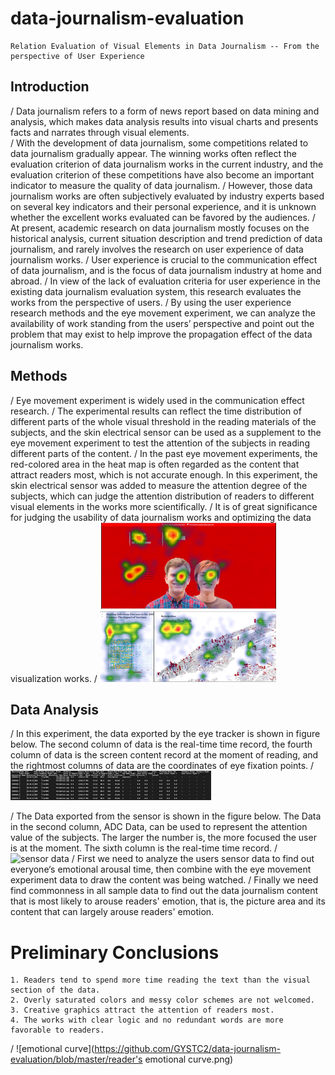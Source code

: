 # data-journalism-evaluation
	Relation Evaluation of Visual Elements in Data Journalism -- From the perspective of User Experience
## Introduction
/ Data journalism refers to a form of news report based on data mining and analysis, which makes data analysis results into visual charts and presents facts and narrates through visual elements.  
/ With the development of data journalism, some competitions related to data journalism gradually appear. The winning works often reflect the evaluation criterion of data journalism works in the current industry, and the evaluation criterion of these competitions have also become an important indicator to measure the quality of data journalism. 
/ However, those data journalism works are often subjectively evaluated by industry experts based on several key indicators and their personal experience, and it is unknown whether the excellent works evaluated can be favored by the audiences.
/ At present, academic research on data journalism mostly focuses on the historical analysis, current situation description and trend prediction of data journalism, and rarely involves the research on user experience of data journalism works. 
/ User experience is crucial to the communication effect of data journalism, and is the focus of data journalism industry at home and abroad. 
/ In view of the lack of evaluation criteria for user experience in the existing data journalism evaluation system, this research evaluates the works from the perspective of users. 
/ By using the user experience research methods and the eye movement experiment, we can analyze the availability of work standing from the users’ perspective and point out the problem that may exist to help improve the propagation effect of the data journalism works.

## Methods
/ Eye movement experiment is widely used in the communication effect research. 
/ The experimental results can reflect the time distribution of different parts of the whole visual threshold in the reading materials of the subjects, and the skin electrical sensor can be used as a supplement to the eye movement experiment to test the attention of the subjects in reading different parts of the content.
/ In the past eye movement experiments, the red-colored area in the heat map is often regarded as the content that attract readers most, which is not accurate enough. In this experiment, the skin electrical sensor was added to measure the attention degree of the subjects, which can judge the attention distribution of readers to different visual elements in the works more scientifically. 
/ It is of great significance for judging the usability of data journalism works and optimizing the data visualization works.
/ ![Heatmap](https://github.com/GYSTC2/data-journalism-evaluation/blob/master/pictures/heatmap.png)

## Data Analysis
/ In this experiment, the data exported by the eye tracker is shown in figure below. The second column of data is the real-time time record, the fourth column of data is the screen content record at the moment of reading, and the rightmost columns of data are the coordinates of eye fixation points.
/ ![eyetrack data](https://github.com/GYSTC2/data-journalism-evaluation/blob/master/pictures/eye%20track.png)

/ The Data exported from the sensor is shown in the figure below. The Data in the second column, ADC Data, can be used to represent the attention value of the subjects. The larger the number is, the more focused the user is at the moment. The sixth column is the real-time time record.
/ ![sensor data](https://github.com/GYSTC2/data-journalism-evaluation/blob/master/sensor.png)
/ First we need to analyze the users sensor data to find out everyone‘s emotional arousal time, then combine with the eye movement experiment data to draw the content was being watched. 
/ Finally we need find commonness in all sample data to find out the data journalism content that is most likely to arouse readers' emotion, that is, the picture area and its content that can largely arouse readers' emotion.

# Preliminary Conclusions
	1. Readers tend to spend more time reading the text than the visual section of the data.
	2. Overly saturated colors and messy color schemes are not welcomed.
	3. Creative graphics attract the attention of readers most.
	4. The works with clear logic and no redundant words are more favorable to readers.
/ ![emotional curve](https://github.com/GYSTC2/data-journalism-evaluation/blob/master/reader's emotional curve.png)





